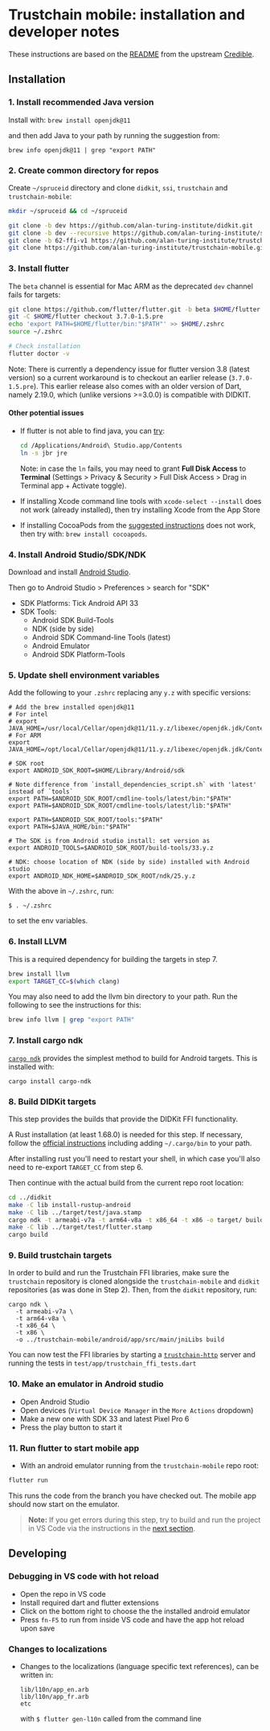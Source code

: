 # Trustchain mobile: installation and developer notes

These instructions are based on the [README](https://github.com/spruceid/credible/blob/main/README.md) from the upstream [Credible](https://github.com/spruceid/credible/).

## Installation

### 1. Install recommended Java version
Install with:
`brew install openjdk@11`

and then add Java to your path by running the suggestion from:
```
brew info openjdk@11 | grep "export PATH"
```

### 2. Create common directory for repos
Create `~/spruceid` directory and clone `didkit`, `ssi`, `trustchain` and `trustchain-mobile`:
```bash
mkdir ~/spruceid && cd ~/spruceid

git clone -b dev https://github.com/alan-turing-institute/didkit.git
git clone -b dev --recursive https://github.com/alan-turing-institute/ssi.git
git clone -b 62-ffi-v1 https://github.com/alan-turing-institute/trustchain.git
git clone https://github.com/alan-turing-institute/trustchain-mobile.git
```

### 3. Install flutter
The `beta` channel is essential for Mac ARM as the deprecated `dev` channel fails for targets:
```bash
git clone https://github.com/flutter/flutter.git -b beta $HOME/flutter
git -C $HOME/flutter checkout 3.7.0-1.5.pre
echo 'export PATH=$HOME/flutter/bin:"$PATH"' >> $HOME/.zshrc
source ~/.zshrc

# Check installation
flutter doctor -v
```

Note: There is currently a dependency issue for flutter version 3.8 (latest version) so a current workaround is to checkout an earlier release (`3.7.0-1.5.pre`). This earlier release also comes with an older version of Dart, namely 2.19.0, which (unlike versions >=3.0.0) is compatible with DIDKIT.

#### Other potential issues
- If flutter is not able to find java, you can [try](https://stackoverflow.com/a/75119315):
  ```bash
  cd /Applications/Android\ Studio.app/Contents
  ln -s jbr jre
  ```
  Note: in case the `ln` fails, you may need to grant **Full Disk Access** to **Terminal** (Settings > Privacy & Security > Full Disk Access > Drag in Terminal app + Activate toggle). 

- If installing Xcode command line tools with `xcode-select --install` does not work (already installed), then try installing Xcode from the App Store
- If installing CocoaPods from the [suggested instructions](https://guides.cocoapods.org/using/getting-started.html#installation) does not work, then try with: `brew install cocoapods`. 

### 4. Install Android Studio/SDK/NDK

Download and install [Android Studio](https://developer.android.com/studio/install#mac).

Then go to Android Studio > Preferences > search for "SDK"
- SDK Platforms: Tick Android API 33
- SDK Tools:
    - Android SDK Build-Tools
    - NDK (side by side)
    - Android SDK Command-line Tools (latest)
    - Android Emulator
    - Android SDK Platform-Tools


### 5. Update shell environment variables
Add the following to your `.zshrc` replacing any `y.z` with specific versions:
```
# Add the brew installed openjdk@11
# For intel
# export JAVA_HOME=/usr/local/Cellar/openjdk@11/11.y.z/libexec/openjdk.jdk/Contents/Home
# For ARM
export JAVA_HOME=/opt/local/Cellar/openjdk@11/11.y.z/libexec/openjdk.jdk/Contents/Home

# SDK root
export ANDROID_SDK_ROOT=$HOME/Library/Android/sdk

# Note difference from `install_dependencies_script.sh` with 'latest' instead of `tools`
export PATH=$ANDROID_SDK_ROOT/cmdline-tools/latest/bin:"$PATH"
export PATH=$ANDROID_SDK_ROOT/cmdline-tools/latest/lib:"$PATH"

export PATH=$ANDROID_SDK_ROOT/tools:"$PATH"
export PATH=$JAVA_HOME/bin:"$PATH"

# The SDK is from Android studio install: set version as 
export ANDROID_TOOLS=$ANDROID_SDK_ROOT/build-tools/33.y.z

# NDK: choose location of NDK (side by side) installed with Android studio
export ANDROID_NDK_HOME=$ANDROID_SDK_ROOT/ndk/25.y.z
```
With the above in `~/.zshrc`, run:
```
$ . ~/.zshrc
```
to set the env variables.

### 6. Install LLVM
This is a required dependency for building the targets in step 7.
```bash
brew install llvm 
export TARGET_CC=$(which clang)
```

You may also need to add the llvm bin directory to your path. Run the following to see the instructions for this:
```bash
brew info llvm | grep "export PATH"
```

### 7. Install cargo ndk
[`cargo ndk`](https://crates.io/crates/cargo-ndk/) provides the simplest method to build for Android targets. This is installed with:
```
cargo install cargo-ndk
```

### 8. Build DIDKit targets
This step provides the builds that provide the DIDKit FFI functionality.

A Rust installation (at least 1.68.0) is needed for this step. If necessary, follow the [official instructions](https://www.rust-lang.org/tools/install) including adding `~/.cargo/bin` to your path. 

After installing rust you'll need to restart your shell, in which case you'll also need to re-export `TARGET_CC` from step 6.

Then continue with the actual build from the current repo root location:

```bash
cd ../didkit
make -C lib install-rustup-android
make -C lib ../target/test/java.stamp
cargo ndk -t armeabi-v7a -t arm64-v8a -t x86_64 -t x86 -o target/ build --release
make -C lib ../target/test/flutter.stamp
cargo build
```

### 9. Build trustchain targets
In order to build and run the Trustchain FFI libraries, make sure the `trustchain` repository is cloned alongside the `trustchain-mobile` and `didkit` repositories (as was done in Step 2). Then, from the `didkit` repository, run:
```
cargo ndk \
  -t armeabi-v7a \
  -t arm64-v8a \
  -t x86_64 \
  -t x86 \
  -o ../trustchain-mobile/android/app/src/main/jniLibs build
```

You can now test the FFI libraries by starting a [`trustchain-http`](https://github.com/alan-turing-institute/trustchain/tree/main/trustchain-http) server and running the tests in `test/app/trustchain_ffi_tests.dart`

### 10. Make an emulator in Android studio
- Open Android Studio
- Open devices (`Virtual Device Manager` in the `More Actions` dropdown)
- Make a new one with SDK 33 and latest Pixel Pro 6
- Press the play button to start it


### 11. Run flutter to start mobile app
- With an android emulator running from the `trustchain-mobile` repo root:
```bash
flutter run 
```
This runs the code from the branch you have checked out. The mobile app should now start on the emulator.

> **Note:** If you get errors during this step, try to build and run the project in VS Code via the instructions in the [next section](#developing).


## Developing
### Debugging in VS code with hot reload

- Open the repo in VS code
- Install required dart and flutter extensions
- Click on the bottom right to choose the the installed android emulator
- Press `fn-F5` to run from inside VS code and have the app hot reload upon save

### Changes to localizations
- Changes to the localizations (language specific text references), can be written in:
    ```
    lib/l10n/app_en.arb
    lib/l10n/app_fr.arb
    etc
    ```
    with `$ flutter gen-l10n` called from the command line 

